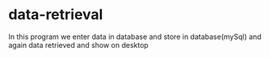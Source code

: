 # data-retrieval
In this program we enter data in database and store in database(mySql) and again data retrieved and show on desktop 
